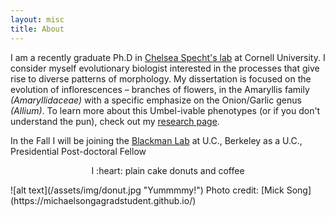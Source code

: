 ```yaml
---
layout: misc
title: About
---
```

I am a recently graduate Ph.D in [Chelsea Specht's lab](http://blogs.cornell.edu/specht/) at Cornell University. I consider myself evolutionary biologist interested in the processes that give rise to diverse patterns of morphology. My dissertation is focused on the evolution of inflorescences – branches of flowers, in the Amaryllis family *(Amaryllidaceae)* with a specific emphasize on the Onion/Garlic genus *(Allium)*. To learn more about this Umbel-ivable phenotypes (or if you don't understand the pun), check out my [research page](https://jesusthebotanist.github.io/projects/Umbels.html).

In the Fall I will be joining the [Blackman Lab](https://nature.berkeley.edu/blackmanlab/Blackman_Lab/Welcome.html) at U.C., Berkeley as a U.C., Presidential Post-doctoral Fellow

<p align="center">
  I :heart: plain cake donuts and coffee
</p> 
![alt text](/assets/img/donut.jpg "Yummmmy!")
Photo credit: [Mick Song](https://michaelsongagradstudent.github.io/)  

